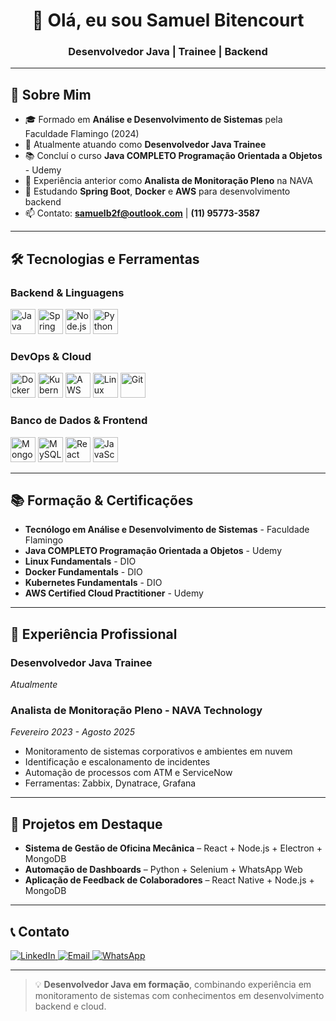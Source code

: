 <h1 align="center">👋 Olá, eu sou Samuel Bitencourt</h1>

<h3 align="center">Desenvolvedor Java | Trainee | Backend</h3>

---

## 🚀 Sobre Mim

- 🎓 Formado em **Análise e Desenvolvimento de Sistemas** pela Faculdade Flamingo (2024)
- 💼 Atualmente atuando como **Desenvolvedor Java Trainee**
- 📚 Concluí o curso **Java COMPLETO Programação Orientada a Objetos** - Udemy
- 🏢 Experiência anterior como **Analista de Monitoração Pleno** na NAVA
- 🔭 Estudando **Spring Boot**, **Docker** e **AWS** para desenvolvimento backend
- 📫 Contato: **samuelb2f@outlook.com** | **(11) 95773-3587**

---

## 🛠️ Tecnologias e Ferramentas

### Backend & Linguagens
<p align="left">
  <img src="https://cdn.jsdelivr.net/gh/devicons/devicon/icons/java/java-original.svg" width="40" height="40" alt="Java">
  <img src="https://cdn.jsdelivr.net/gh/devicons/devicon/icons/spring/spring-original.svg" width="40" height="40" alt="Spring">
  <img src="https://cdn.jsdelivr.net/gh/devicons/devicon/icons/nodejs/nodejs-original.svg" width="40" height="40" alt="Node.js">
  <img src="https://cdn.jsdelivr.net/gh/devicons/devicon/icons/python/python-original.svg" width="40" height="40" alt="Python">
</p>

### DevOps & Cloud
<p align="left">
  <img src="https://cdn.jsdelivr.net/gh/devicons/devicon/icons/docker/docker-original.svg" width="40" height="40" alt="Docker">
  <img src="https://cdn.jsdelivr.net/gh/devicons/devicon/icons/kubernetes/kubernetes-plain.svg" width="40" height="40" alt="Kubernetes">
  <img src="https://cdn.jsdelivr.net/gh/devicons/devicon@latest/icons/amazonwebservices/amazonwebservices-original.svg" width="40" height="40" alt="AWS">
  <img src="https://cdn.jsdelivr.net/gh/devicons/devicon/icons/linux/linux-original.svg" width="40" height="40" alt="Linux">
  <img src="https://cdn.jsdelivr.net/gh/devicons/devicon/icons/git/git-original.svg" width="40" height="40" alt="Git">
</p>

### Banco de Dados & Frontend
<p align="left">
  <img src="https://cdn.jsdelivr.net/gh/devicons/devicon/icons/mongodb/mongodb-original.svg" width="40" height="40" alt="MongoDB">
  <img src="https://cdn.jsdelivr.net/gh/devicons/devicon/icons/mysql/mysql-original.svg" width="40" height="40" alt="MySQL">
  <img src="https://cdn.jsdelivr.net/gh/devicons/devicon/icons/react/react-original.svg" width="40" height="40" alt="React">
  <img src="https://cdn.jsdelivr.net/gh/devicons/devicon/icons/javascript/javascript-original.svg" width="40" height="40" alt="JavaScript">
</p>

---

## 📚 Formação & Certificações

- **Tecnólogo em Análise e Desenvolvimento de Sistemas** - Faculdade Flamingo
- **Java COMPLETO Programação Orientada a Objetos** - Udemy
- **Linux Fundamentals** - DIO
- **Docker Fundamentals** - DIO
- **Kubernetes Fundamentals** - DIO
- **AWS Certified Cloud Practitioner** - Udemy

---

## 💼 Experiência Profissional

### **Desenvolvedor Java Trainee**
*Atualmente*

### **Analista de Monitoração Pleno** - NAVA Technology
*Fevereiro 2023 - Agosto 2025*
- Monitoramento de sistemas corporativos e ambientes em nuvem
- Identificação e escalonamento de incidentes
- Automação de processos com ATM e ServiceNow
- Ferramentas: Zabbix, Dynatrace, Grafana

---

## 📂 Projetos em Destaque

- **Sistema de Gestão de Oficina Mecânica** – React + Node.js + Electron + MongoDB
- **Automação de Dashboards** – Python + Selenium + WhatsApp Web
- **Aplicação de Feedback de Colaboradores** – React Native + Node.js + MongoDB

---

## 📞 Contato

<p align="left">
  <a href="https://www.linkedin.com/in/samuelb2f/" target="_blank">
    <img src="https://img.shields.io/badge/LinkedIn-0077B5?style=for-the-badge&logo=linkedin&logoColor=white" alt="LinkedIn">
  </a>
  <a href="mailto:samuelb2f@outlook.com" target="_blank">
    <img src="https://img.shields.io/badge/Email-D14836?style=for-the-badge&logo=gmail&logoColor=white" alt="Email">
  </a>
  <a href="https://wa.me/5511957733587" target="_blank">
    <img src="https://img.shields.io/badge/WhatsApp-25D366?style=for-the-badge&logo=whatsapp&logoColor=white" alt="WhatsApp">
  </a>
</p>

---

> 💡 **Desenvolvedor Java em formação**, combinando experiência em monitoramento de sistemas com conhecimentos em desenvolvimento backend e cloud.

